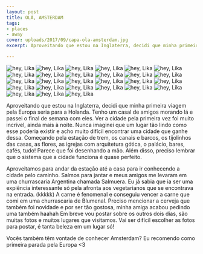 ```yaml
---
layout: post
title: OLÁ, AMSTERDAM
tags:
- places
- away
cover: uploads/2017/09/capa-ola-amsterdam.jpg
excerpt: Aproveitando que estou na Inglaterra, decidi que minha primeira viagem pela Europa seria para a Holanda. Tenho um casal de amigos morando lá e passei o final de semana com eles.

---
```


<img class="blog-post-image" src="{{ site.baseUrl }}/uploads/2017/09/amsterdam-dia1-01.jpg" alt="hey, Lika"/>

<img class="blog-post-image" src="{{ site.baseUrl }}/uploads/2017/09/amsterdam-dia1-02.jpg" alt="hey, Lika"/>

<img class="blog-post-image" src="{{ site.baseUrl }}/uploads/2017/09/amsterdam-dia1-03.jpg" alt="hey, Lika"/>

<img class="blog-post-image" src="{{ site.baseUrl }}/uploads/2017/09/amsterdam-dia1-04.jpg" alt="hey, Lika"/>

<img class="blog-post-image" src="{{ site.baseUrl }}/uploads/2017/09/amsterdam-dia1-05.jpg" alt="hey, Lika"/>

<img class="blog-post-image" src="{{ site.baseUrl }}/uploads/2017/09/amsterdam-dia1-06.jpg" alt="hey, Lika"/>

<img class="blog-post-image" src="{{ site.baseUrl }}/uploads/2017/09/amsterdam-dia1-07.jpg" alt="hey, Lika"/>

<img class="blog-post-image" src="{{ site.baseUrl }}/uploads/2017/09/amsterdam-dia1-08.jpg" alt="hey, Lika"/>

<img class="blog-post-image" src="{{ site.baseUrl }}/uploads/2017/09/amsterdam-dia1-09.jpg" alt="hey, Lika"/>

<img class="blog-post-image" src="{{ site.baseUrl }}/uploads/2017/09/amsterdam-dia1-10.jpg" alt="hey, Lika"/>

<img class="blog-post-image" src="{{ site.baseUrl }}/uploads/2017/09/amsterdam-dia1-11.jpg" alt="hey, Lika"/>

<img class="blog-post-image" src="{{ site.baseUrl }}/uploads/2017/09/amsterdam-dia1-12.jpg" alt="hey, Lika"/>

<img class="blog-post-image" src="{{ site.baseUrl }}/uploads/2017/09/amsterdam-dia1-13.jpg" alt="hey, Lika"/>

<img class="blog-post-image" src="{{ site.baseUrl }}/uploads/2017/09/amsterdam-dia1-14.jpg" alt="hey, Lika"/>

<img class="blog-post-image" src="{{ site.baseUrl }}/uploads/2017/09/amsterdam-dia1-15.jpg" alt="hey, Lika"/>

<img class="blog-post-image" src="{{ site.baseUrl }}/uploads/2017/09/amsterdam-dia1-16.jpg" alt="hey, Lika"/>

<img class="blog-post-image" src="{{ site.baseUrl }}/uploads/2017/09/amsterdam-dia1-17.jpg" alt="hey, Lika"/>

<img class="blog-post-image" src="{{ site.baseUrl }}/uploads/2017/09/amsterdam-dia1-18.jpg" alt="hey, Lika"/>

<img class="blog-post-image" src="{{ site.baseUrl }}/uploads/2017/09/amsterdam-dia1-19.jpg" alt="hey, Lika"/>

<img class="blog-post-image" src="{{ site.baseUrl }}/uploads/2017/09/amsterdam-dia1-20.jpg" alt="hey, Lika"/>

<img class="blog-post-image" src="{{ site.baseUrl }}/uploads/2017/09/amsterdam-dia1-21.jpg" alt="hey, Lika"/>

<img class="blog-post-image" src="{{ site.baseUrl }}/uploads/2017/09/amsterdam-dia1-22.jpg" alt="hey, Lika"/>

<img class="blog-post-image" src="{{ site.baseUrl }}/uploads/2017/09/amsterdam-dia1-23.jpg" alt="hey, Lika"/>

<img class="blog-post-image" src="{{ site.baseUrl }}/uploads/2017/09/amsterdam-dia1-24.jpg" alt="hey, Lika"/>

<img class="blog-post-image" src="{{ site.baseUrl }}/uploads/2017/09/amsterdam-dia1-25.jpg" alt="hey, Lika"/>

<img class="blog-post-image" src="{{ site.baseUrl }}/uploads/2017/09/amsterdam-dia1-26.jpg" alt="hey, Lika"/>

<img class="blog-post-image" src="{{ site.baseUrl }}/uploads/2017/09/amsterdam-dia1-27.jpg" alt="hey, Lika"/>

Aproveitando que estou na Inglaterra, decidi que minha primeira viagem pela Europa seria para a Holanda. Tenho um casal de amigos morando lá e passei o final de semana com eles. Ver a cidade pela primeira vez foi muito incrível, ainda mais à noite. Nunca imaginei que um lugar tão lindo como esse poderia existir e acho muito difícil encontrar uma cidade que ganhe dessa. Começando pela estação de trem, os canais e barcos, os tijolinhos das casas, as flores, as igrejas com arquitetura gótica, o palácio, bares, cafés, tudo! Parece que foi desenhando a mão. Além disso, preciso lembrar que o sistema que a cidade funciona é quase perfeito.

Aproveitamos para andar da estação até a casa para ir conhecendo a cidade pelo caminho. Saímos para jantar e meus amigos me levaram em uma churrascaria Argentina chamada Salmuera. Eu já sabia que ia ser uma expiência interessante só pela afronta aos vegetarianos que se encontrava na entrada. (kkkkk) A carne é fenomenal e conseguiu vencer a carne que comi em uma churrascaria de Blumenal. Preciso mencionar a cerveja que também foi novidade e por ser tão gostosa, minha amiga acabou pedindo uma também haahah Em breve vou postar sobre os outros dois dias, são muitas fotos e muitos lugares que visitamos. Vai ser difícil escolher as fotos para postar, é tanta beleza em um lugar só!

Vocês também têm vontade de conhecer Amsterdam? Eu recomendo como primeira parada pela Europa <3
